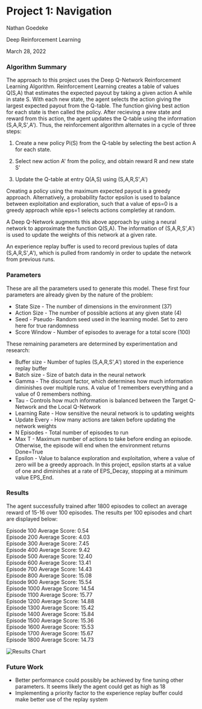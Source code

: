 [//]: # (Image References)

[image1]: https://i.imgur.com/SQxhG23.png "Results Chart"

# Project 1: Navigation

Nathan Goedeke

Deep Reinforcement Learning

March 28, 2022

### Algorithm Summary

The approach to this project uses the Deep Q-Network Reinforcement Learning Algorithm. Reinforcement Learning creates a table of values Q(S,A) that estimates the expected payout by taking a given action A while in state S. With each new state, the agent selects the action giving the largest expected payout from the Q-table. The function giving best action for each state is then called the policy. After recieving a new state and reward from this action, the agent updates the Q-table using the information (S,A,R,S',A'). Thus, the reinforcement algorithm alternates in a cycle of three steps:

1. Create a new policy Pi(S) from the Q-table by selecting the best action A for each state.

2. Select new action A' from the policy, and obtain reward R and new state S'

3. Update the Q-table at entry Q(A,S) using (S,A,R,S',A')

Creating a policy using the maximum expected payout is a greedy approach. Alternatively, a probability factor epsilon is used to balance between exploitation and exploration, such that a value of eps=0 is a greedy approach while eps=1 selects actions completley at random. 

A Deep Q-Network augments this above approach by using a neural network to approximate the function Q(S,A). The information of (S,A,R,S',A') is used to update the weights of this network at a given rate. 

An experience replay buffer is used to record previous tuples of data (S,A,R,S',A'), which is pulled from randomly in order to update the network from previous runs. 

### Parameters

These are all the parameters used to generate this model. These first four parameters are already given by the nature of the problem:

* State Size - The number of dimensions in the environment (37)
* Action Size - The number of possible actions at any given state (4)
* Seed - Pseudo- Random seed used in the learning model. Set to zero here for true randomness
* Score Window - Number of episodes to average for a total score (100)

These remaining parameters are determined by experimentation and research:

* Buffer size - Number of tuples (S,A,R,S',A') stored in the experience replay buffer
* Batch size - Size of batch data in the neural network
* Gamma - The discount factor, which determines how much information diminishes over multiple runs. A value of 1 remembers everything and a value of 0 remembers nothing.
* Tau - Controls how much information is balanced between the Target Q-Network and the Local Q-Network
* Learning Rate - How sensitive the neural network is to updating weights
* Update Every - How many actions are taken before updating the network weights
* N Episodes - Total number of episodes to run
* Max T - Maximum number of actions to take before ending an episode. Otherwise, the episode will end when the environment returns Done=True
* Epsilon - Value to balance exploration and exploitation, where a value of zero will be a greedy approach. In this project, epsilon starts at a value of one and diminishes at a rate of EPS_Decay, stopping at a minimum value EPS_End. 

### Results

The agent successfully trained after 1800 episodes to collect an average reward of 15-16 over 100 episodes. The results per 100 episodes and chart are displayed below:

Episode 100     Average Score: 0.54<br>
Episode 200     Average Score: 4.03<br>
Episode 300     Average Score: 7.45<br>
Episode 400     Average Score: 9.42<br>
Episode 500     Average Score: 12.40<br>
Episode 600     Average Score: 13.41<br>
Episode 700     Average Score: 14.43<br>
Episode 800     Average Score: 15.08<br>
Episode 900     Average Score: 15.54<br>
Episode 1000     Average Score: 14.54<br>
Episode 1100     Average Score: 15.77<br>
Episode 1200     Average Score: 14.88<br>
Episode 1300     Average Score: 15.42<br>
Episode 1400     Average Score: 15.84<br>
Episode 1500     Average Score: 15.36<br>
Episode 1600     Average Score: 15.53<br>
Episode 1700     Average Score: 15.67<br>
Episode 1800     Average Score: 14.73

![Results Chart][image1]

### Future Work

* Better performance could possibly be achieved by fine tuning other parameters. It seems likely the agent could get as high as 18
* Implementing a priority factor to the experience replay buffer could make better use of the replay system